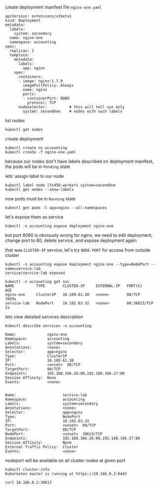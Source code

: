 create deployment manifest file `nginx-one.yaml`

```
apiVersion: extensions/v1beta1
kind: Deployment
metadata:
  labels:
    system: secondary
  name: nginx-one
  namespace: accounting
spec:
  replicas: 2
  template:
    metadata:
      labels:
        app: nginx
    spec:
      containers:
      - image: nginx:1.7.9
        imagePullPolicy: Always
        name: nginx
        ports:
        - containerPort: 8080
          protocol: TCP
      nodeSelector:          # this will tell use only
        system: secondOne    # nodes with such labels
```

list nodes

`kubectl get nodes`

create deployment

```
kubectl create ns accounting
kubectl create -f nginx-one.yaml
```

because our nodes don't have labels described on deployment manifest,
the pods will be in `Pending` state

lets' assign label to our node

```
kubectl label node lfs458-worker1 system=secondOne
kubectl get nodes --show-labels
```

now pods must be in `Running` state

`kubectl get pods -l app=nginx --all-namespaces`

let's expose them as service

```
kubectl -n accounting expose deployment nginx-one
```

but port 8080 is obviously wrong for nginx, we need to edit deployment,
change port to 80, delete service, and expose deployment again

that was `CLUSTER-IP` service, let's try `NODE-PORT` for access from outside cluster

```
kubectl -n accounting expose deployment nginx-one --type=NodePort --name=service-lab
service/service-lab exposed

kubectl -n accounting get svc
NAME          TYPE        CLUSTER-IP     EXTERNAL-IP   PORT(S)        AGE
nginx-one     ClusterIP   10.109.61.38   <none>        80/TCP         7m59s
service-lab   NodePort    10.102.63.32   <none>        80:30613/TCP   2s
```

lets view detailed services description

```
kubectl describe services -n accounting

Name:              nginx-one
Namespace:         accounting
Labels:            system=secondary
Annotations:       <none>
Selector:          app=nginx
Type:              ClusterIP
IP:                10.109.61.38
Port:              <unset>  80/TCP
TargetPort:        80/TCP
Endpoints:         192.168.166.26:80,192.168.166.27:80
Session Affinity:  None
Events:            <none>


Name:                     service-lab
Namespace:                accounting
Labels:                   system=secondary
Annotations:              <none>
Selector:                 app=nginx
Type:                     NodePort
IP:                       10.102.63.32
Port:                     <unset>  80/TCP
TargetPort:               80/TCP
NodePort:                 <unset>  30613/TCP
Endpoints:                192.168.166.26:80,192.168.166.27:80
Session Affinity:         None
External Traffic Policy:  Cluster
Events:                   <none>
```

nodeport will be available on all cluster nodes at given port

```
kubectl cluster-info
Kubernetes master is running at https://10.166.0.2:6443

curl 10.166.0.2:30613
```
